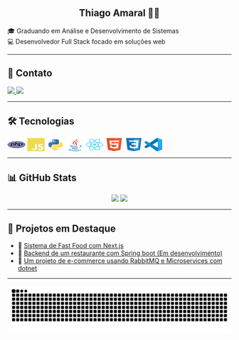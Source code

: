 <h2 align="center">Thiago Amaral 🐱‍👤</h2>

🎓 Graduando em Análise e Desenvolvimento de Sistemas  
💻 Desenvolvedor Full Stack focado em soluções web

---

## 🔗 Contato

<a href="https://www.linkedin.com/in/thiago-amaral-9540ab182/" target="_blank">
  <img src="https://img.shields.io/badge/-Linkedin-0D1117?style=for-the-badge&logo=linkedin&logoColor=8B67DB">
</a>
<a href="mailto:th83287716@gmail.com" target="_blank">
  <img src="https://img.shields.io/badge/-Email-0D1117?style=for-the-badge&logo=gmail&logoColor=red">
</a>

---

## 🛠️ Tecnologias

<div style="display: inline_block">
  <img align="center" alt="PHP" height="30" width="40" src="https://raw.githubusercontent.com/devicons/devicon/master/icons/php/php-original.svg">
  <img align="center" alt="JavaScript" height="30" width="40" src="https://raw.githubusercontent.com/devicons/devicon/master/icons/javascript/javascript-plain.svg">
  <img align="center" alt="Python" height="30" width="40" src="https://raw.githubusercontent.com/devicons/devicon/master/icons/python/python-original.svg">
  <img align="center" alt="Java" height="30" width="40" src="https://raw.githubusercontent.com/devicons/devicon/master/icons/java/java-original.svg">
  <img align="center" alt="React" height="30" width="40" src="https://raw.githubusercontent.com/devicons/devicon/master/icons/react/react-original.svg">
  <img align="center" alt="HTML" height="30" width="40" src="https://raw.githubusercontent.com/devicons/devicon/master/icons/html5/html5-original.svg">
  <img align="center" alt="CSS" height="30" width="40" src="https://raw.githubusercontent.com/devicons/devicon/master/icons/css3/css3-original.svg">
  <img align="center" alt="VSCode" height="30" width="40" src="https://raw.githubusercontent.com/devicons/devicon/master/icons/vscode/vscode-original.svg">
</div>

---

## 📊 GitHub Stats

<div align="center">
  <img height="180em" src="https://github-readme-stats.vercel.app/api?username=Tjaos&show_icons=true&theme=aura&hide_border=true&include_all_commits=true&count_private=true"/> 
  <img height="180em" src="https://github-readme-stats.vercel.app/api/top-langs/?username=Tjaos&layout=compact&theme=aura&hide_border=true&langs_count=10"/> 
</div>

---

## 📌 Projetos em Destaque
- 🔗 [Sistema de Fast Food com Next.js](https://github.com/Tjaos/fsw-donalds)
- 🔗 [Backend de um restaurante com Spring boot (Em desenvolvimento)](https://github.com/Tjaos/oxefood-api-thiago)
- 🔗 [Um projeto de e-commerce usando RabbitMQ e Microservices com dotnet](https://github.com/Tjaos/ecommerce-microservices)

---

<!-- Snake animation -->
![Snake animation](https://github.com/Tjaos/Tjaos/blob/output/github-contribution-grid-snake.svg)




